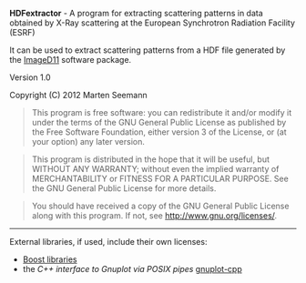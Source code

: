 **HDFextractor** - A program for extracting scattering patterns in data obtained by X-Ray scattering at the European Synchrotron Radiation Facility (ESRF)

It can be used to extract scattering patterns from a HDF file generated by the [ImageD11](http://sourceforge.net/apps/trac/fable/wiki/imaged11) software package.


Version 1.0

Copyright (C) 2012 Marten Seemann

>    This program is free software: you can redistribute it and/or modify
    it under the terms of the GNU General Public License as published by
    the Free Software Foundation, either version 3 of the License, or
    (at your option) any later version.

>    This program is distributed in the hope that it will be useful,
    but WITHOUT ANY WARRANTY; without even the implied warranty of
    MERCHANTABILITY or FITNESS FOR A PARTICULAR PURPOSE.  See the
    GNU General Public License for more details.

>    You should have received a copy of the GNU General Public License
    along with this program.  If not, see <http://www.gnu.org/licenses/>.

---
External libraries, if used, include their own licenses:

* [Boost libraries](http://www.boost.org/)
* the *C++ interface to Gnuplot via POSIX pipes* [gnuplot-cpp](http://code.google.com/p/gnuplot-cpp/)

